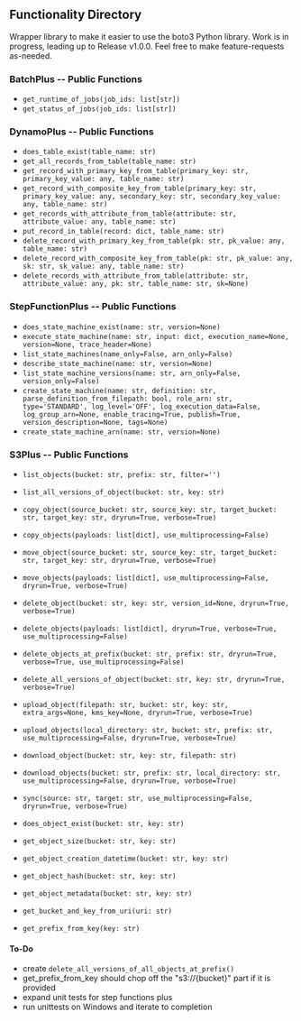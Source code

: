 
## Functionality Directory
Wrapper library to make it easier to use the boto3 Python library. Work is in progress, leading up to Release v1.0.0. Feel free to make feature-requests as-needed.

### BatchPlus -- Public Functions
- `get_runtime_of_jobs(job_ids: list[str])`
- `get_status_of_jobs(job_ids: list[str])`

### DynamoPlus -- Public Functions
- `does_table_exist(table_name: str)`
- `get_all_records_from_table(table_name: str)`
- `get_record_with_primary_key_from_table(primary_key: str, primary_key_value: any, table_name: str)`
- `get_record_with_composite_key_from_table(primary_key: str, primary_key_value: any, secondary_key: str, secondary_key_value: any, table_name: str)`
- `get_records_with_attribute_from_table(attribute: str, attribute_value: any, table_name: str)`
- `put_record_in_table(record: dict, table_name: str)`
- `delete_record_with_primary_key_from_table(pk: str, pk_value: any, table_name: str)`
- `delete_record_with_composite_key_from_table(pk: str, pk_value: any, sk: str, sk_value: any, table_name: str)`
- `delete_records_with_attribute_from_table(attribute: str, attribute_value: any, pk: str, table_name: str, sk=None)`

### StepFunctionPlus -- Public Functions
- `does_state_machine_exist(name: str, version=None)`
- `execute_state_machine(name: str, input: dict, execution_name=None, version=None, trace_header=None)`
- `list_state_machines(name_only=False, arn_only=False)`
- `describe_state_machine(name: str, version=None)`
- `list_state_machine_versions(name: str, arn_only=False, version_only=False)`
- `create_state_machine(name: str, definition: str, parse_definition_from_filepath: bool, role_arn: str, type='STANDARD', log_level='OFF', log_execution_data=False, log_group_arn=None, enable_tracing=True, publish=True, version_description=None, tags=None)`
- `create_state_machine_arn(name: str, version=None)`

### S3Plus -- Public Functions
- `list_objects(bucket: str, prefix: str, filter='')`
- `list_all_versions_of_object(bucket: str, key: str)`

- `copy_object(source_bucket: str, source_key: str, target_bucket: str, target_key: str, dryrun=True, verbose=True)`
- `copy_objects(payloads: list[dict], use_multiprocessing=False)`

- `move_object(source_bucket: str, source_key: str, target_bucket: str, target_key: str, dryrun=True, verbose=True)`
- `move_objects(payloads: list[dict], use_multiprocessing=False, dryrun=True, verbose=True)`

- `delete_object(bucket: str, key: str, version_id=None, dryrun=True, verbose=True)`
- `delete_objects(payloads: list[dict], dryrun=True, verbose=True, use_multiprocessing=False)`
- `delete_objects_at_prefix(bucket: str, prefix: str, dryrun=True, verbose=True, use_multiprocessing=False)`
- `delete_all_versions_of_object(bucket: str, key: str, dryrun=True, verbose=True)`

- `upload_object(filepath: str, bucket: str, key: str, extra_args=None, kms_key=None, dryrun=True, verbose=True)`
- `upload_objects(local_directory: str, bucket: str, prefix: str, use_multiprocessing=False, dryrun=True, verbose=True)`

- `download_object(bucket: str, key: str, filepath: str)`
- `download_objects(bucket: str, prefix: str, local_directory: str, use_multiprocessing=False, dryrun=True, verbose=True)`

- `sync(source: str, target: str, use_multiprocessing=False, dryrun=True, verbose=True)`

- `does_object_exist(bucket: str, key: str)`
- `get_object_size(bucket: str, key: str)`
- `get_object_creation_datetime(bucket: str, key: str)`
- `get_object_hash(bucket: str, key: str)`
- `get_object_metadata(bucket: str, key: str)`
- `get_bucket_and_key_from_uri(uri: str)`
- `get_prefix_from_key(key: str)`

#### To-Do
- create `delete_all_versions_of_all_objects_at_prefix()`
- get_prefix_from_key should chop off the "s3://{bucket}" part if it is provided
- expand unit tests for step functions plus
- run unittests on Windows and iterate to completion